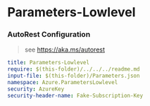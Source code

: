 # Parameters-Lowlevel
### AutoRest Configuration
> see https://aka.ms/autorest

``` yaml
title: Parameters-Lowlevel
require: $(this-folder)/../../../readme.md
input-file: $(this-folder)/Parameters.json
namespace: Azure.ParametersLowlevel
security: AzureKey
security-header-name: Fake-Subscription-Key
```
